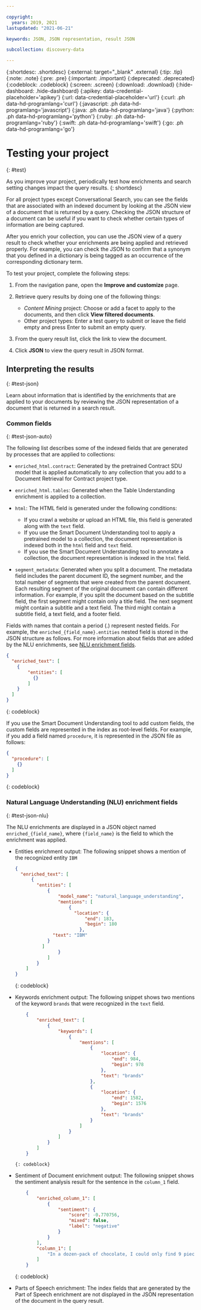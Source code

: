 ```yaml
---

copyright:
  years: 2019, 2021
lastupdated: "2021-06-21"

keywords: JSON, JSON representation, result JSON

subcollection: discovery-data

---
```


{:shortdesc: .shortdesc}
{:external: target="_blank" .external}
{:tip: .tip}
{:note: .note}
{:pre: .pre}
{:important: .important}
{:deprecated: .deprecated}
{:codeblock: .codeblock}
{:screen: .screen}
{:download: .download}
{:hide-dashboard: .hide-dashboard}
{:apikey: data-credential-placeholder='apikey'} 
{:url: data-credential-placeholder='url'}
{:curl: .ph data-hd-programlang='curl'}
{:javascript: .ph data-hd-programlang='javascript'}
{:java: .ph data-hd-programlang='java'}
{:python: .ph data-hd-programlang='python'}
{:ruby: .ph data-hd-programlang='ruby'}
{:swift: .ph data-hd-programlang='swift'}
{:go: .ph data-hd-programlang='go'}

# Testing your project
{: #test}

As you improve your project, periodically test how enrichments and search setting changes impact the query results.
{: shortdesc}

For all project types except Conversational Search, you can see the fields that are associated with an indexed document by looking at the JSON view of a document that is returned by a query. Checking the JSON structure of a document can be useful if you want to check whether certain types of information are being captured.

After you enrich your collection, you can use the JSON view of a query result to check whether your enrichments are being applied and retrieved properly. For example, you can check the JSON to confirm that a synonym that you defined in a dictionary is being tagged as an occurrence of the corresponding dictionary term.

To test your project, complete the following steps:

1.  From the navigation pane, open the **Improve and customize** page.
1.  Retrieve query results by doing one of the following things:

    - *Content Mining* project: Choose or add a facet to apply to the documents, and then click **View filtered documents**.
    - Other project types: Enter a test query to submit or leave the field empty and press Enter to submit an empty query.
1.  From the query result list, click the link to view the document.
1.  Click **JSON** to view the query result in JSON format.

## Interpreting the results
{: #test-json}

Learn about information that is identified by the enrichments that are applied to your documents by reviewing the JSON representation of a document that is returned in a search result.

### Common fields
{: #test-json-auto}

The following list describes some of the indexed fields that are generated by processes that are applied to collections:

- `enriched_html.contract`: Generated by the pretrained Contract SDU model that is applied automatically to any collection that you add to a Document Retrieval for Contract project type.
- `enriched_html.tables`: Generated when the Table Understanding enrichment is applied to a collection.
- `html`: The HTML field is generated under the following conditions:

  - If you crawl a website or upload an HTML file, this field is generated along with the `text` field.
  - If you use the Smart Document Understanding tool to apply a pretrained model to a collection, the document representation is indexed both in the `html` field and `text` field.
  - If you use the Smart Document Understanding tool to annotate a collection, the document representation is indexed in the `html` field.
- `segment_metadata`: Generated when you split a document. The metadata field includes the parent document ID, the segment number, and the total number of segments that were created from the parent document. Each resulting segment of the original document can contain different information. For example, if you split the document based on the subtitle field, the first segment might contain only a title field. The next segment might contain a subtitle and a text field. The third might contain a subtitle field, a text field, and a footer field.

Fields with names that contain a period (.) represent nested fields. For example, the `enriched_{field_name}.entities` nested field is stored in the JSON structure as follows. For more information about fields that are added by the NLU enrichments, see [NLU enrichment fields](#test-json-nlu).

```json
{
  "enriched_text": [
    {
	    "entities": [
	      {}
	    ]
  	}
  ]
}
```
{: codeblock}

If you use the Smart Document Understanding tool to add custom fields, the custom fields are represented in the index as root-level fields. For example, if you add a field named `procedure`, it is represented in the JSON file as follows:

```json
{
  "procedure": [ 
    {}
  ]
}
```
{: codeblock}

### Natural Language Understanding (NLU) enrichment fields
{: #test-json-nlu}

The NLU enrichments are displayed in a JSON object named `enriched_{field_name}`, where `{field_name}` is the field to which the enrichment was applied.

  - Entities enrichment output: The following snippet shows a mention of the recognized entity `IBM`

    ```json
  	{
      "enriched_text": [
    	  {
	        "entities": [
		        {
    			    "model_name": "natural_language_understanding",
		    	    "mentions": [
				        {
				          "location": {
    					      "end": 183,
		    			      "begin": 180
				    	    },  
                  "text": "IBM"
                }
              ]
    				}
		    	]
    		}
    	]
    }
    ```
    {: codeblock}

  - Keywords enrichment output: The following snippet shows two mentions of the keyword `brands` that were recognized in the `text` field.

    ```json
		{
			"enriched_text": [
				{
					"keywords": [
						{
							"mentions": [
								{
									"location": {
										"end": 984,
										"begin": 978
									},
									"text": "brands"
								},
								{
									"location": {
										"end": 1582,
										"begin": 1576
									},
									"text": "brands"
								}
							]
						}
					]
				}
			]
		}
    ```
		{: codeblock}

  - Sentiment of Document enrichment output: The following snippet shows the sentiment analysis result for the sentence in the `column_1` field.

    ```json
		{
			"enriched_column_1": [
				{
					"sentiment": {
						"score": -0.770756,
						"mixed": false,
						"label": "negative"
					}
				}
			],
			"column_1": [
				"In a dozen-pack of chocolate, I could only find 9 pieces."
			]
		}
    ```
    {: codeblock}

  - Parts of Speech enrichment: The index fields that are generated by the Part of Speech enrichment are not displayed in the JSON representation of the document in the query result.
